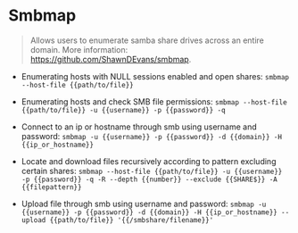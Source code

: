 # Smbmap

> Allows users to enumerate samba share drives across an entire domain.
> More information: <https://github.com/ShawnDEvans/smbmap>.

- Enumerating hosts with NULL sessions enabled and open shares:
`smbmap --host-file {{path/to/file}}`

- Enumerating hosts and check SMB file permissions:
`smbmap --host-file {{path/to/file}} -u {{username}} -p {{password}} -q`

- Connect to an ip or hostname through smb using username and password:
`smbmap -u {{username}} -p {{password}} -d {{domain}} -H {{ip_or_hostname}}`

- Locate and download files recursively according to pattern excluding certain shares:
`smbmap --host-file {{path/to/file}} -u {{username}} -p {{password}} -q -R --depth {{number}} --exclude {{SHARE$}} -A {{filepattern}}`

- Upload file through smb using username and password:
`smbmap -u {{username}} -p {{password}} -d {{domain}} -H {{ip_or_hostname}} --upload {{path/to/file}} '{{/smbshare/filename}}'`

